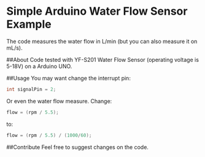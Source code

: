 # Simple Arduino Water Flow Sensor Example
The code measures the water flow in L/min (but you can also measure it on mL/s).

##About
Code tested with YF-S201 Water Flow Sensor (operating voltage is 5-18V) on a Arduino UNO.

##Usage
You may want change the interrupt pin:
```cpp
int signalPin = 2;
```
Or even the water flow measure.
Change:
```cpp
flow = (rpm / 5.5);
```
to:
```cpp
flow = (rpm / 5.5) / (1000/60);
```

##Contribute
Feel free to suggest changes on the code.

